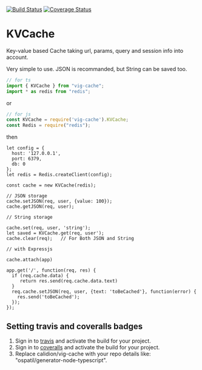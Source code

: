 [![Build Status](https://travis-ci.org/calidion/vig-cache.svg?branch=master)](https://travis-ci.org/calidion/vig-cache)
[![Coverage Status](https://coveralls.io/repos/github/calidion/vig-cache/badge.svg?branch=master)](https://coveralls.io/github/calidion/vig-cache?branch=master)

# KVCache

 Key-value based Cache taking url, params, query and session info into account.
 
 Very simple to use. JSON is recommanded, but String can be saved too.

```ts
// for ts
import { KVCache } from "vig-cache";
import * as redis from "redis";
```
or
```js
// for js
const KVCache = require('vig-cache').KVCache;
const Redis = require("redis");
```
then

```
let config = {
  host: '127.0.0.1',
  port: 6379,
  db: 0
};
let redis = Redis.createClient(config);

const cache = new KVCache(redis);

// JSON storage
cache.setJSON(req, user, {value: 100});
cache.getJSON(req, user);

// String storage

cache.set(req, user, 'string');
let saved = KVCache.get(req, user');
cache.clear(req);   // For Both JSON and String

// with Expressjs

cache.attach(app)

app.get('/', function(req, res) {
  if (req.cache.data) {
     return res.send(req.cache.data.text)
  }
  req.cache.setJSON(req, user, {text: 'toBeCached'}, function(error) {
    res.send('toBeCached');
  });
});
```

## Setting travis and coveralls badges
1. Sign in to [travis](https://travis-ci.org/) and activate the build for your project.
2. Sign in to [coveralls](https://coveralls.io/) and activate the build for your project.
3. Replace calidion/vig-cache with your repo details like: "ospatil/generator-node-typescript".
